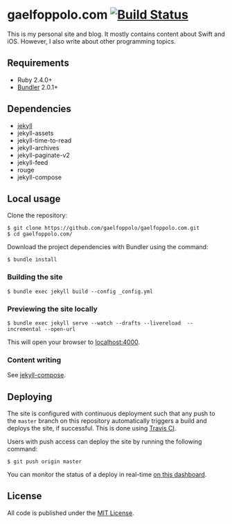 # gaelfoppolo.com [![Build Status](https://travis-ci.org/gaelfoppolo/gaelfoppolo.com.svg?branch=master)](https://travis-ci.org/gaelfoppolo/gaelfoppolo.com) 

This is my personal site and blog. It mostly contains content about Swift and iOS. However, I also write about other programming topics.

## Requirements

- Ruby 2.4.0+
- [Bundler](https://bundler.io) 2.0.1+

## Dependencies

- [jekyll](https://jekyllrb.com)
- jekyll-assets
- jekyll-time-to-read
- jekyll-archives
- jekyll-paginate-v2
- jekyll-feed
- rouge
- jekyll-compose

## Local usage

Clone the repository:

```
$ git clone https://github.com/gaelfoppolo/gaelfoppolo.com.git
$ cd gaelfoppolo.com/
```

Download the project dependencies with Bundler using the command:

```terminal
$ bundle install
```

### Building the site

```terminal
$ bundle exec jekyll build --config _config.yml
```

### Previewing the site locally

```terminal
$ bundle exec jekyll serve --watch --drafts --livereload  --incremental --open-url
```

This will open your browser to [localhost:4000](localhost:4000).

### Content writing

See [jekyll-compose](https://github.com/jekyll/jekyll-compose).

## Deploying

The site is configured with continuous deployment such that any push to the `master` branch on this repository automatically triggers a build and deploys the site, if successful. This is done using [Travis CI](https://travis-ci.org/).

Users with push access can deploy the site by running the following command:

```
$ git push origin master
```

You can monitor the status of a deploy in real-time [on this dashboard](https://travis-ci.org/gaelfoppolo/gaelfoppolo.com).

## License

All code is published under the [MIT License](https://opensource.org/licenses/MIT).